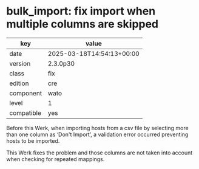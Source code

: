 [//]: # (werk v2)
# bulk_import: fix import when multiple columns are skipped

key        | value
---------- | ---
date       | 2025-03-18T14:54:13+00:00
version    | 2.3.0p30
class      | fix
edition    | cre
component  | wato
level      | 1
compatible | yes

Before this Werk, when importing hosts from a csv file by selecting
more than one column as ‘Don't Import’, a validation error occurred
preventing hosts to be imported.

This Werk fixes the problem and those columns are not taken into
account when checking for repeated mappings.
